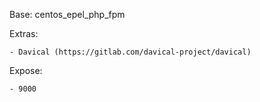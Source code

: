 Base: centos_epel_php_fpm

Extras:

    - Davical (https://gitlab.com/davical-project/davical)


Expose:

    - 9000
